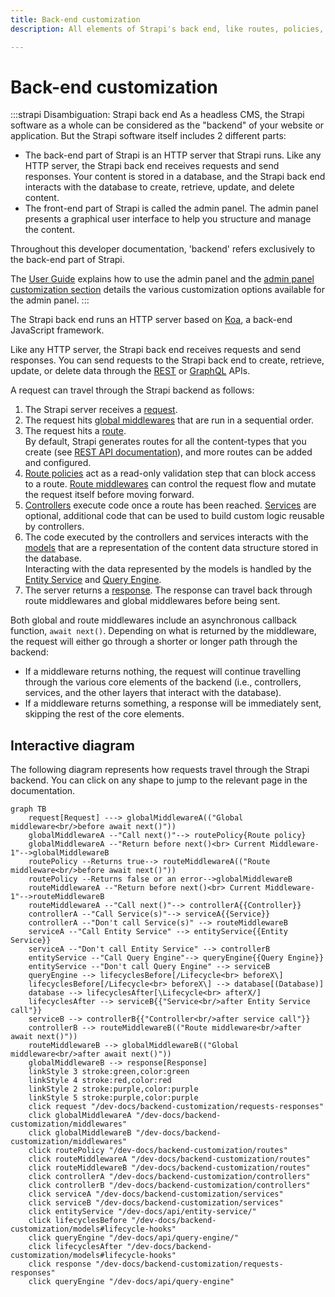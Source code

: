 ```yaml
---
title: Back-end customization
description: All elements of Strapi's back end, like routes, policies, middlewares, controllers, services, models, requests, responses, and webhooks, can be customized.

---
```


# Back-end customization

:::strapi Disambiguation: Strapi back end
As a headless CMS, the Strapi software as a whole can be considered as the "backend" of your website or application.
But the Strapi software itself includes 2 different parts:

- The back-end part of Strapi is an HTTP server that Strapi runs. Like any HTTP server, the Strapi back end receives requests and send responses. Your content is stored in a database, and the Strapi back end interacts with the database to create, retrieve, update, and delete content.
- The front-end part of Strapi is called the admin panel. The admin panel presents a graphical user interface to help you structure and manage the content.

Throughout this developer documentation, 'backend' refers exclusively to the back-end part of Strapi.

The [User Guide](/user-docs/intro) explains how to use the admin panel and the [admin panel customization section](/dev-docs/admin-panel-customization) details the various customization options available for the admin panel.
:::

The Strapi back end runs an HTTP server based on [Koa](https://koajs.com/), a back-end JavaScript framework.

Like any HTTP server, the Strapi back end receives requests and send responses. You can send requests to the Strapi back end to create, retrieve, update, or delete data through the [REST](/dev-docs/api/rest) or [GraphQL](/dev-docs/api/graphql) APIs.

A request can travel through the Strapi backend as follows:

1. The Strapi server receives a [request](/dev-docs/backend-customization/requests-responses#requests).
2. The request hits [global middlewares](/dev-docs/backend-customization/middlewares) that are run in a sequential order.
3. The request hits a [route](/dev-docs/backend-customization/routes).<br/>By default, Strapi generates routes for all the content-types that you create (see [REST API documentation](/dev-docs/api/rest)), and more routes can be added and configured.
4. [Route policies](/dev-docs/backend-customization/policies) act as a read-only validation step that can block access to a route. [Route middlewares](/dev-docs/backend-customization/routes#middlewares) can control the request flow and mutate the request itself before moving forward.
5. [Controllers](/dev-docs/backend-customization/controllers) execute code once a route has been reached. [Services](/dev-docs/backend-customization/services) are optional, additional code that can be used to build custom logic reusable by controllers.
6. The code executed by the controllers and services interacts with the [models](/dev-docs/backend-customization/models) that are a representation of the content data structure stored in the database.<br />Interacting with the data represented by the models is handled by the [Entity Service](/dev-docs/api/entity-service) and [Query Engine](/dev-docs/api/query-engine).
7. The server returns a [response](/dev-docs/backend-customization/requests-responses#response). The response can travel back through route middlewares and global middlewares before being sent.

Both global and route middlewares include an asynchronous callback function, `await next()`. Depending on what is returned by the middleware, the request will either go through a shorter or longer path through the backend:

* If a middleware returns nothing, the request will continue travelling through the various core elements of the backend (i.e., controllers, services, and the other layers that interact with the database).
* If a middleware returns something, a response will be immediately sent, skipping the rest of the core elements.

## Interactive diagram

The following diagram represents how requests travel through the Strapi backend. You can click on any shape to jump to the relevant page in the documentation.

```mermaid
graph TB
    request[Request] ---> globalMiddlewareA(("Global middleware<br/>before await next()"))
    globalMiddlewareA --"Call next()"--> routePolicy{Route policy}
    globalMiddlewareA --"Return before next()<br> Current Middleware-1"-->globalMiddlewareB
    routePolicy --Returns true--> routeMiddlewareA(("Route middleware<br/>before await next()"))
    routePolicy --Returns false or an error-->globalMiddlewareB
    routeMiddlewareA --"Return before next()<br> Current Middleware-1"-->routeMiddlewareB
    routeMiddlewareA --"Call next()"--> controllerA{{Controller}}
    controllerA --"Call Service(s)"--> serviceA{{Service}}
    controllerA --"Don't call Service(s)" --> routeMiddlewareB
    serviceA --"Call Entity Service" --> entityService{{Entity Service}}
    serviceA --"Don't call Entity Service" --> controllerB
    entityService --"Call Query Engine"--> queryEngine{{Query Engine}}
    entityService --"Don't call Query Engine" --> serviceB
    queryEngine --> lifecyclesBefore[/Lifecycle<br> beforeX\] 
    lifecyclesBefore[/Lifecycle<br> beforeX\] --> database[(Database)]
    database --> lifecyclesAfter[\Lifecycle<br> afterX/]
    lifecyclesAfter --> serviceB{{"Service<br/>after Entity Service call"}}
    serviceB --> controllerB{{"Controller<br/>after service call"}}
    controllerB --> routeMiddlewareB(("Route middleware<br/>after await next()"))
    routeMiddlewareB --> globalMiddlewareB(("Global middleware<br/>after await next()"))
    globalMiddlewareB --> response[Response]
    linkStyle 3 stroke:green,color:green
    linkStyle 4 stroke:red,color:red
    linkStyle 2 stroke:purple,color:purple
    linkStyle 5 stroke:purple,color:purple
    click request "/dev-docs/backend-customization/requests-responses"
    click globalMiddlewareA "/dev-docs/backend-customization/middlewares"
    click globalMiddlewareB "/dev-docs/backend-customization/middlewares"
    click routePolicy "/dev-docs/backend-customization/routes"
    click routeMiddlewareA "/dev-docs/backend-customization/routes"
    click routeMiddlewareB "/dev-docs/backend-customization/routes"
    click controllerA "/dev-docs/backend-customization/controllers"
    click controllerB "/dev-docs/backend-customization/controllers"
    click serviceA "/dev-docs/backend-customization/services"
    click serviceB "/dev-docs/backend-customization/services"
    click entityService "/dev-docs/api/entity-service/"
    click lifecyclesBefore "/dev-docs/backend-customization/models#lifecycle-hooks"
    click queryEngine "/dev-docs/api/query-engine/"
    click lifecyclesAfter "/dev-docs/backend-customization/models#lifecycle-hooks"
    click response "/dev-docs/backend-customization/requests-responses"
    click queryEngine "/dev-docs/api/query-engine"
```
